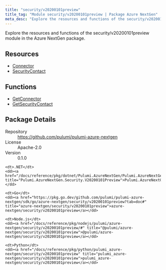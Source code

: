 ```yaml
---
title: "security/v20200101preview"
title_tag: "Module security/v20200101preview | Package Azure NextGen"
meta_desc: "Explore the resources and functions of the security/v20200101preview module in the Azure NextGen package."
---
```


<!-- WARNING: this file was generated by Pulumi Docs Generator. -->
<!-- Do not edit by hand unless you're certain you know what you are doing! -->

Explore the resources and functions of the security/v20200101preview module in the Azure NextGen package.

<h2 id="resources">Resources</h2>
<ul class="api">
    <li><a href="connector" title="Connector"><span class="symbol resource"></span>Connector</a></li>
    <li><a href="securitycontact" title="SecurityContact"><span class="symbol resource"></span>SecurityContact</a></li>
</ul>

<h2 id="functions">Functions</h2>
<ul class="api">
    <li><a href="getconnector" title="GetConnector"><span class="symbol function"></span>GetConnector</a></li>
    <li><a href="getsecuritycontact" title="GetSecurityContact"><span class="symbol function"></span>GetSecurityContact</a></li>
</ul>

<h2 id="package-details">Package Details</h2>
<dl class="package-details">
	<dt>Repository</dt>
	<dd><a href="https://github.com/pulumi/pulumi-azure-nextgen">https://github.com/pulumi/pulumi-azure-nextgen</a></dd>
	<dt>License</dt>
	<dd>Apache-2.0</dd>
	<dt>Version</dt>
	<dd>0.1.0</dd>
</dl>



<dl class="tabular">

    <dt>.NET</dt>
    <dd><a href="/docs/reference/pkg/dotnet/Pulumi.AzureNextGen/Pulumi.AzureNextGen.Security.V20200101Preview.html" title="Pulumi.AzureNextGen.Security.V20200101Preview">Pulumi.AzureNextGen.Security.V20200101Preview</a></dd>

    <dt>Go</dt>
    <dd><a href="https://pkg.go.dev/github.com/pulumi/pulumi-azure-nextgen/sdk/go/azure-nextgen/security/v20200101preview?tab=doc#" title="azure-nextgen/security/v20200101preview">azure-nextgen/security/v20200101preview</a></dd>

    <dt>Node.js</dt>
    <dd><a href="/docs/reference/pkg/nodejs/pulumi/azure-nextgen/security/v20200101preview/#" title="@pulumi/azure-nextgen/security/v20200101preview">@pulumi/azure-nextgen/security/v20200101preview</a></dd>

    <dt>Python</dt>
    <dd><a href="/docs/reference/pkg/python/pulumi_azure-nextgen/security/v20200101preview" title="pulumi_azure-nextgen/security/v20200101preview">pulumi_azure-nextgen/security/v20200101preview</a></dd>

</dl>

